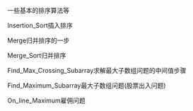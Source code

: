 一些基本的排序算法等

Insertion_Sort插入排序

Merge归并排序的一步

Merge_Sort归并排序

Find_Max_Crossing_Subarray求解最大子数组问题的中间值步骤

Find_Maximum_Subarray最大子数组问题(股票出入问题)

On_line_Maximum雇佣问题
